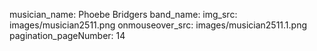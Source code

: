 musician_name: Phoebe Bridgers
band_name: 
img_src: images/musician2511.png
onmouseover_src: images/musician2511.1.png
pagination_pageNumber: 14